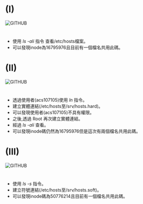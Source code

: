 # (I)

![GITHUB](https://imgur.com/PV6rITZ.jpg "git圖示")
#
+ 使用 *ls -ali* 指令 查看/etc/hosts檔案。
+ 可以發現inode為16795976且目前有一個檔名共用此碼。

# (II)

![GITHUB](https://imgur.com/2i1Himf.jpg "git圖示")
#
+ 透過使用者(acs107105)使用 *ln* 指令。
+ 建立實體連結(/etc/hosts至/srv/hosts.hard)。
+ 可以發現使用者(acs107105)不具有權限。
+ 之後,透過 Root 再次建立實體連結。
+ 經過 *ls -ali* 查看。
+ 可以發現inode碼仍然為16795976但是這次有兩個檔名共用此碼。

# (III)

![GITHUB](https://imgur.com/hewHX98.jpg "git圖示")
# 
+ 使用 *ls -s* 指令。
+ 建立符號連結(/etc/hosts至/srv/hosts.soft)。
+ 可以發現inode碼為50776214且目前有一個檔名共用此碼。
